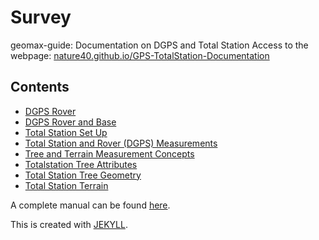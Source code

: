 # Survey
geomax-guide: Documentation on DGPS and Total Station
Access to the webpage: [nature40.github.io/GPS-TotalStation-Documentation](https://nature40.github.io/GPS-TotalStation-Documentation)


## Contents

* [DGPS Rover](_docs/DGPS_Rover.md)
* [DGPS Rover and Base](_docs/DGPS_Rover_and_Base.md)
* [Total Station Set Up](_docs/Totalstation_Setup.md)
* [Total Station and Rover (DGPS) Measurements](_docs/Totalstation_and_Rover_Survey.md)
* [Tree and Terrain Measurement Concepts](_docs/Survey_Concepts_Tree_Terrain.md)
* [Totalstation Tree Attributes](_docs/Totalstation_Tree_Attribute.md)
* [Total Station Tree Geometry](_docs/Totalstation_Tree_Geometry.md)
* [Total Station Terrain](_docs/Totalstation_Terrain.md)

A complete manual can be found [here](https://www.i3map.fr/fr/index.php?controller=attachment&id_attachment=31).

This is created with [JEKYLL](https://vsoch.github.io/docsy-jekyll/).
